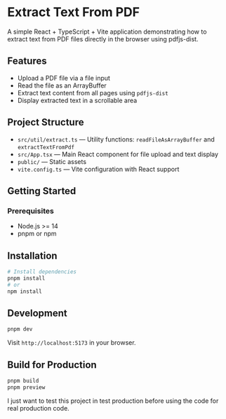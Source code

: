 # Extract Text From PDF

A simple React + TypeScript + Vite application demonstrating how to extract text from PDF files directly in the browser using pdfjs-dist.

## Features

- Upload a PDF file via a file input
- Read the file as an ArrayBuffer
- Extract text content from all pages using `pdfjs-dist`
- Display extracted text in a scrollable area

## Project Structure

- `src/util/extract.ts` — Utility functions: `readFileAsArrayBuffer` and `extractTextFromPdf`
- `src/App.tsx` — Main React component for file upload and text display
- `public/` — Static assets
- `vite.config.ts` — Vite configuration with React support

## Getting Started

### Prerequisites

- Node.js >= 14
- pnpm or npm

## Installation

```bash
# Install dependencies
pnpm install
# or
npm install
```

## Development

```bash
pnpm dev
```

Visit `http://localhost:5173` in your browser.

## Build for Production

```bash
pnpm build
pnpm preview
```

I just want to test this project in test production before using the code for real production code.

